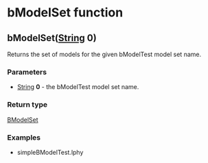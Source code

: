 bModelSet function
==================
bModelSet([String](../types/String.md) **0**)
---------------------------------------------

Returns the set of models for the given bModelTest model set name.

### Parameters

- [String](../types/String.md) **0** - the bModelTest model set name.

### Return type

[BModelSet](../types/BModelSet.md)


### Examples

- simpleBModelTest.lphy




